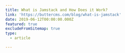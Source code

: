 ```yaml
---
title: What is Jamstack and How Does it Work?
link: 'https://buttercms.com/blog/what-is-jamstack'
date: 2019-06-12T00:00:00.000Z
featured: true
excludeFromSitemap: true
type:
  - article

---
```

